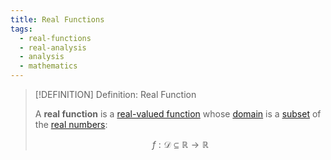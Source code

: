```yaml
---
title: Real Functions
tags:
  - real-functions
  - real-analysis
  - analysis
  - mathematics
---
```


>[!DEFINITION] Definition: Real Function
>
>A **real function** is a [real-valued function](../Real-Valued%20Function.md) whose [domain](../../Functions/index.md) is a [subset](../../../Set%20Theory/index.md) of the [real numbers](../../../Algebra/Fields/The%20Real%20Numbers/index.md):
>
>$$
>f: \mathcal{D} \subseteq \mathbb{R} \to \mathbb{R}
>$$
>
